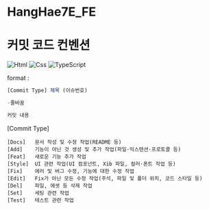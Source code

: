 # HangHae7E_FE

# 커밋 코드 컨벤션




<img alt="Html" src ="https://img.shields.io/badge/HTML5-E34F26.svg?&style=for-the-badge&logo=HTML5&logoColor=white"/> 
<img alt="Css" src ="https://img.shields.io/badge/CSS3-1572B6.svg?&style=for-the-badge&logo=CSS3&logoColor=white"/> 
<img alt="TypeScript" src ="https://img.shields.io/badge/TypeScript-3178C6?&style=for-the-badge&logo=TypeScript&logoColor=white"/> 

format : 

```jsx
[Commit Type] 제목 (이슈번호)

-줄바꿈 

커밋 내용
```

[Commit Type]

```
[Docs]   문서 작성 및 수정 작업(README 등)
[Add]    기능이 아닌 것 생성 및 추가 작업(파일·익스텐션·프로토콜 등)
[Feat]   새로운 기능 추가 작업
[Style]  UI 관련 작업(UI 컴포넌트, Xib 파일, 컬러·폰트 작업 등)
[Fix]    에러 및 버그 수정, 기능에 대한 수정 작업
[Edit]   Fix가 아닌 모든 수정 작업(주석, 파일 및 폴더 위치, 코드 스타일 등)
[Del]    파일, 에셋 등 삭제 작업
[Set]    세팅 관련 작업
[Test]   테스트 관련 작업
```
